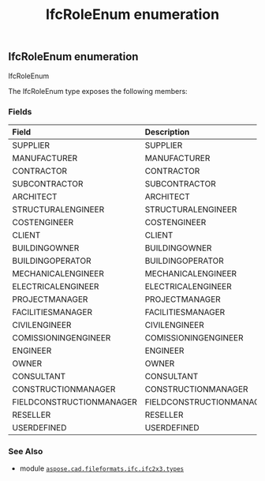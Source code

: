 ﻿---
title: IfcRoleEnum enumeration
second_title: Aspose.CAD for Python via .NET API References
description: 
type: docs
weight: 2820
url: /aspose.cad.fileformats.ifc.ifc2x3.types/ifcroleenum/
is_root: false
---

## IfcRoleEnum enumeration

IfcRoleEnum



The IfcRoleEnum type exposes the following members:

### Fields
| Field | Description |
| :- | :- |
| SUPPLIER | SUPPLIER |
| MANUFACTURER | MANUFACTURER |
| CONTRACTOR | CONTRACTOR |
| SUBCONTRACTOR | SUBCONTRACTOR |
| ARCHITECT | ARCHITECT |
| STRUCTURALENGINEER | STRUCTURALENGINEER |
| COSTENGINEER | COSTENGINEER |
| CLIENT | CLIENT |
| BUILDINGOWNER | BUILDINGOWNER |
| BUILDINGOPERATOR | BUILDINGOPERATOR |
| MECHANICALENGINEER | MECHANICALENGINEER |
| ELECTRICALENGINEER | ELECTRICALENGINEER |
| PROJECTMANAGER | PROJECTMANAGER |
| FACILITIESMANAGER | FACILITIESMANAGER |
| CIVILENGINEER | CIVILENGINEER |
| COMISSIONINGENGINEER | COMISSIONINGENGINEER |
| ENGINEER | ENGINEER |
| OWNER | OWNER |
| CONSULTANT | CONSULTANT |
| CONSTRUCTIONMANAGER | CONSTRUCTIONMANAGER |
| FIELDCONSTRUCTIONMANAGER | FIELDCONSTRUCTIONMANAGER |
| RESELLER | RESELLER |
| USERDEFINED | USERDEFINED |



### See Also
* module [`aspose.cad.fileformats.ifc.ifc2x3.types`](..)
